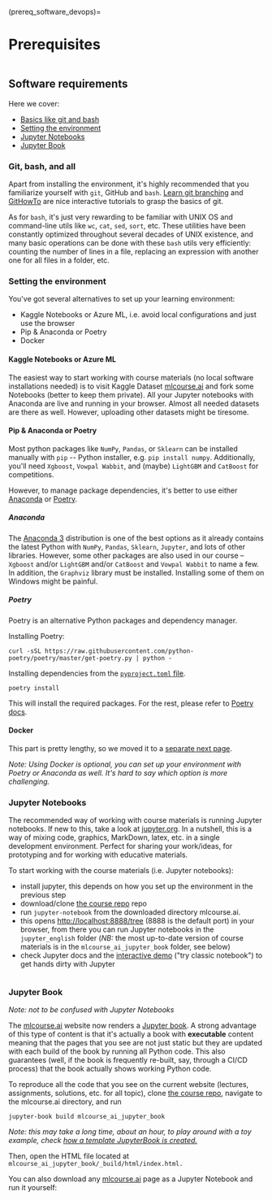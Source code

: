 (prereq_software_devops)=

# Prerequisites

```{figure} /_static/img/ods_stickers.jpg
```

## Software requirements

Here we cover:

- [Basics like git and bash](git-bash-and-all)
- [Setting the environment](setting-the-environment)
- [Jupyter Notebooks](jupyter-notebooks)
- [Jupyter Book](jupyter-book)

### Git, bash, and all

Apart from installing the environment, it's highly recommended that you familiarize yourself with `git`, GitHub and `bash`. [Learn git branching](https://learngitbranching.js.org/) and [GitHowTo](https://githowto.com/) are nice interactive tutorials to grasp the basics of git.

As for `bash`, it's just very rewarding to be familiar with UNIX OS and command-line utils like `wc`, `cat`, `sed`, `sort`, etc. These utilities have been constantly optimized throughout several decades of UNIX existence, and many basic operations can be done with these `bash` utils very efficiently: counting the number of lines in a file, replacing an expression with another one for all files in a folder, etc.


### Setting the environment

You've got several alternatives to set up your learning environment:

 - Kaggle Notebooks or Azure ML, i.e. avoid local configurations and just use the browser
 - Pip & Anaconda or Poetry
 - Docker

#### Kaggle Notebooks or Azure ML

The easiest way to start working with course materials (no local software installations needed) is to visit Kaggle Dataset [mlcourse.ai](https://www.kaggle.com/kashnitsky/mlcourse) and fork some Notebooks (better to keep them private). All your Jupyter notebooks with Anaconda are live and running in your browser. Almost all needed datasets are there as well. However, uploading other datasets might be tiresome.

#### Pip & Anaconda or Poetry

Most python packages like `NumPy`, `Pandas`, or  `Sklearn` can be installed manually with `pip` -- Python installer, e.g. `pip install numpy`. Additionally, you'll need `Xgboost`, `Vowpal Wabbit`, and (maybe) `LightGBM` and `CatBoost` for competitions.

However, to manage package dependencies, it's better to use either [Anaconda](https://www.anaconda.com/products/individual) or [Poetry](https://python-poetry.org/).

##### Anaconda

The [Anaconda 3](https://www.anaconda.com/download/) distribution is one of the best options as it already contains the latest Python with `NumPy`, `Pandas`, `Sklearn`, `Jupyter`, and lots of other libraries. However, some other packages are also used in our course – `Xgboost` and/or `LightGBM` and/or `CatBoost` and `Vowpal Wabbit` to name a few. In addition, the `Graphviz` library must be installed. Installing some of them on Windows might be painful.

##### Poetry

Poetry is an alternative Python packages and dependency manager.

Installing Poetry:

```shell
curl -sSL https://raw.githubusercontent.com/python-poetry/poetry/master/get-poetry.py | python -
```

Installing dependencies from the [`pyproject.toml` file](https://github.com/Yorko/mlcourse.ai/blob/main/pyproject.toml).

```shell
poetry install
```

This will install the required packages. For the rest, please refer to [Poetry docs](https://python-poetry.org/).

#### Docker

This part is pretty lengthy, so we moved it to a [separate next page](prereq_docker).

_Note: Using Docker is optional, you can set up your environment with Poetry or Anaconda as well. It's hard to say which option is more challenging._

### Jupyter Notebooks

The recommended way of working with course materials is running Jupyter notebooks. If new to this, take a look at [jupyter.org](http://jupyter.org/). In a nutshell, this is a way of mixing code, graphics, MarkDown, latex, etc. in a single development environment. Perfect for sharing your work/ideas, for prototyping and for working with educative materials.

To start working with the course materials (i.e. Jupyter notebooks):

- install jupyter, this depends on how you set up the environment in the previous step
- download/clone [the course repo](https://github.com/Yorko/mlcourse.ai) repo
- run `jupyter-notebook` from the downloaded directory mlcourse.ai.
- this opens [http://localhost:8888/tree](http://localhost:8888/tree) (8888 is the default port) in your browser, from there you can run Jupyter notebooks in the `jupyter_english` folder (_NB:_ the most up-to-date version of course materials is in the `mlcourse_ai_jupyter_book` folder, see below)
- check Jupyter docs and the [interactive demo](https://jupyter.org/try) ("try classic notebook") to get hands dirty with Jupyter


```{figure} /_static/img/intro_running_jupyter.png
```

### Jupyter Book

_Note: not to be confused with Jupyter Notebooks_

The [mlcourse.ai](https://mlcourse.ai) website now renders a [Jupyter book](https://jupyterbook.org/intro.html). A strong advantage of this type of content is that it's actually a book with __executable__ content meaning that the pages that you see are not just static but they are updated with each build of the book by running all Python code. This also guarantees (well, if the book is frequently re-built, say, through a CI/CD process) that the book actually shows working Python code.

To reproduce all the code that you see on the current website (lectures, assignments, solutions, etc. for all topic), clone [the course repo](https://github.com/Yorko/mlcourse.ai), navigate to the mlcourse.ai directory, and run

```shell
jupyter-book build mlcourse_ai_jupyter_book
```
_Note: this may take a long time, about an hour, to play around with a toy example, check [how a template JupyterBook is created.](https://jupyterbook.org/start/create.html)_

Then, open the HTML file located at `mlcourse_ai_jupyter_book/_build/html/index.html.`

You can also download any [mlcourse.ai](https://mlcourse.ai) page as a Jupyter Notebook and run it yourself:


```{figure} /_static/img/download_as_jupyter.png
```

